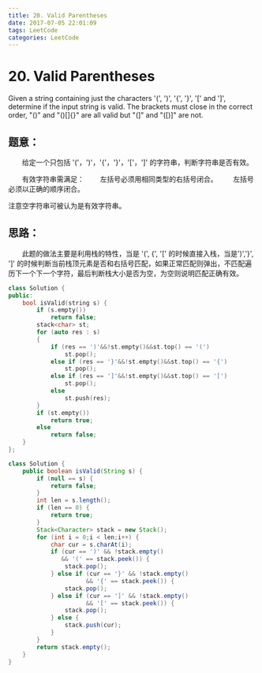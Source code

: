 ```yaml
---
title: 20. Valid Parentheses
date: 2017-07-05 22:01:09
tags: LeetCode
categories: LeetCode
---
```


# 20. Valid Parentheses

Given a string containing just the characters '(', ')', '{', '}', '[' and ']', determine if the input string is valid.
The brackets must close in the correct order, "()" and "()[]{}" are all valid but "(]" and "([)]" are not.

<!--more-->

## 题意：

　　给定一个只包括 '('，')'，'{'，'}'，'['，']' 的字符串，判断字符串是否有效。

　　有效字符串需满足：
    　　左括号必须用相同类型的右括号闭合。
    　　左括号必须以正确的顺序闭合。

注意空字符串可被认为是有效字符串。

## 思路：

　　此题的做法主要是利用栈的特性，当是 '(', {', '[' 的时候直接入栈，当是')','}', ']' 的时候判断当前栈顶元素是否和右括号匹配，如果正常匹配则弹出，不匹配遍历下一个下一个字符，最后判断栈大小是否为空，为空则说明匹配正确有效。

```c++
class Solution {
public:
	bool isValid(string s) {
		if (s.empty())
			return false;
		stack<char> st;
		for (auto res : s)
		{
			if (res == ')'&&!st.empty()&&st.top() == '(')
				st.pop();
			else if (res == '}'&&!st.empty()&&st.top() == '{')
				st.pop();
			else if (res == ']'&&!st.empty()&&st.top() == '[')
				st.pop();
			else
				st.push(res);
		}
		if (st.empty())
			return true;
		else
			return false;
	}
};
```

```java
class Solution {
    public boolean isValid(String s) {
        if (null == s) {
            return false;
        }
        int len = s.length();
        if (len == 0) {
            return true;
        }
        Stack<Character> stack = new Stack();
        for (int i = 0;i < len;i++) {
            char cur = s.charAt(i);
            if (cur == ')' && !stack.empty()
               && '(' == stack.peek()) {
                stack.pop();                
            } else if (cur == '}' && !stack.empty()
                      && '{' == stack.peek()) {
                stack.pop();               
            } else if (cur == ']' && !stack.empty()
                      && '[' == stack.peek()) {
                stack.pop();               
            } else {
                stack.push(cur);
            }
        }
        return stack.empty();
    }
}
```
